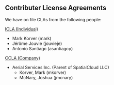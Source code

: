 ## Contributer License Agreements ##


We have on file CLAs from the following people:



[ICLA (Individual)](PtolemyContributeIcla.md)


  * Mark Korver (mark)
  * Jérôme Jouvie (jouvieje)
  * Antonio Santiago (asantiagop)



[CCLA (Company)](PtolemyContributeCcla.md)

  * Aerial Services Inc. (Parent of SpatialCloud LLC)
    * Korver, Mark (mkorver)
    * McNary, Joshua (jmcnary)